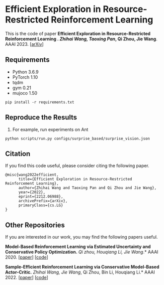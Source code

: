 # Efficient Exploration in Resource-Restricted Reinforcement Learning

This is the code of paper 
**Efficient Exploration in Resource-Restricted Reinforcement Learning
**. 
Zhihai Wang*, Taoxing Pan*, Qi Zhou, Jie Wang**. AAAI 2023. [[arXiv](https://arxiv.org/abs/2212.06988)]

## Requirements
- Python 3.6.9
- PyTorch 1.10
- tqdm
- gym 0.21
- mujoco 1.50
```
pip install -r requirements.txt
```

## Reproduce the Results
1. For example, run experiments on Ant 
```
python scripts/run.py configs/surprise_based/surprise_vision.json
```

## Citation
If you find this code useful, please consider citing the following paper.
```
@misc{wang2022efficient,
      title={Efficient Exploration in Resource-Restricted Reinforcement Learning}, 
      author={Zhihai Wang and Taoxing Pan and Qi Zhou and Jie Wang},
      year={2022},
      eprint={2212.06988},
      archivePrefix={arXiv},
      primaryClass={cs.LG}
}
```

## Other Repositories
If you are interested in our work, you may find the following papers useful.

**Model-Based Reinforcement Learning via Estimated Uncertainty and Conservative Policy Optimization.**
*Qi zhou, Houqiang Li, Jie Wang*.* AAAI 2020. [[paper](https://arxiv.org/abs/1911.12574)] [[code](https://github.com/MIRALab-USTC/RL-POMBU)]

**Sample-Efficient Reinforcement Learning via Conservative Model-Based Actor-Critic.**
*Zhihai Wang, Jie Wang*, Qi Zhou, Bin Li, Houqiang Li.* AAAI 2022. [[paper](https://arxiv.org/abs/2112.10504)] [[code](https://github.com/MIRALab-USTC/RL-CMBAC)]
